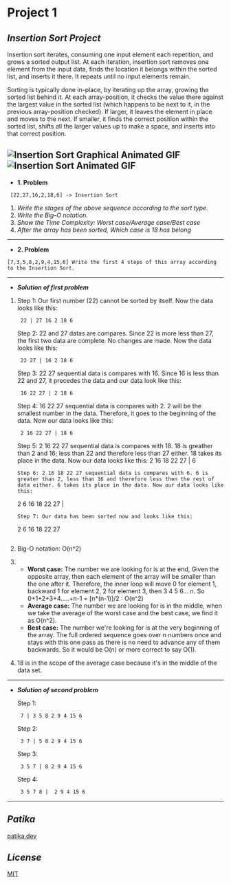 # **Project 1**

## ***Insertion Sort Project***
Insertion sort iterates, consuming one input element each repetition, and grows a sorted output list. At each iteration, insertion sort removes one element from the input data, finds the location it belongs within the sorted list, and inserts it there. It repeats until no input elements remain.

Sorting is typically done in-place, by iterating up the array, growing the sorted list behind it. At each array-position, it checks the value there against the largest value in the sorted list (which happens to be next to it, in the previous array-position checked). If larger, it leaves the element in place and moves to the next. If smaller, it finds the correct position within the sorted list, shifts all the larger values up to make a space, and inserts into that correct position.

![Insertion Sort Graphical Animated GIF](https://upload.wikimedia.org/wikipedia/commons/4/42/Insertion_sort.gif) ![Insertion Sort Animated GIF](https://upload.wikimedia.org/wikipedia/commons/0/0f/Insertion-sort-example-300px.gif)
---
* **1. Problem** 
```
 [22,27,16,2,18,6] -> Insertion Sort
 ```
 1. *Write the stages of the above sequence according to the sort type.*
 2. *Write the Big-O notation.*
 3. *Show the Time Complexity: Worst case/Average case/Best case* 
 4. *After the array has been sorted, Which case is 18 has belong*
---
* **2. Problem**
```
[7,3,5,8,2,9,4,15,6] Write the first 4 steps of this array according to the Insertion Sort.
```
---
* ***Solution of first problem***
1. Step 1: Our first number (22) cannot be sorted by itself. Now the data looks like this:
   ```
    22 | 27 16 2 18 6
   ```

   Step 2: 22 and 27 datas are compares. Since 22 is more less than 27, the first two data are complete. No changes are made. Now the data looks like this:
   ```
    22 27 | 16 2 18 6
   ```

   Step 3: 22 27 sequential data is compares with 16. Since 16 is less than 22 and 27, it precedes the data and our data look like this:
   ```
    16 22 27 | 2 18 6
   ```
   Step 4: 16 22 27 sequential data is compares with 2. 2 will be the smallest number in the data. Therefore, it goes to the beginning of the data. Now our data looks like this:
   ```
    2 16 22 27 | 18 6 
   ```
   Step 5: 2 16 22 27 sequential data is compares with 18. 18 is greather than 2 and 16; less than 22 and therefore less than 27 either. 18 takes its place in the data. Now our data looks like this:
    2 16 18 22 27 | 6
   ```
   Step 6: 2 16 18 22 27 sequential data is compares with 6. 6 is greater than 2, less than 16 and therefore less then the rest of data either. 6 takes its place in the data. Now our data looks like this:
   ```
    2 6 16 18 22 27 |
   ```
   Step 7: Our data has been sorted now and looks like this:
   ```
    2 6 16 18 22 27
   ```
2. Big-O notation: O(n^2)
3. 
   * **Worst case:** The number we are looking for is at the end, Given the opposite array, then each element of the array will be smaller than the one after it. Therefore, the inner loop will move 0 for element 1, backward 1 for element 2, 2 for element 3, then 3 4 5 6… n. So 0+1+2+3+4…..+n-1 = [n*(n-1)]/2 : O(n^2)
   * **Average case:** The number we are looking for is in the middle, when we take the average of the worst case and the best case, we find it as O(n^2).
   * **Best case:** The number we're looking for is at the very beginning of the array. The full ordered sequence goes over n numbers once and stays with this one pass as there is no need to advance any of them backwards. So it would be O(n) or more correct to say O(1).
4. 18 is in the scope of the average case because it's in the middle of the data set.
---
* ***Solution of second problem***

   Step 1:
   ```
    7 | 3 5 8 2 9 4 15 6
   ```
   Step 2:
   ```
    3 7 | 5 8 2 9 4 15 6
   ```
   Step 3:
   ```
    3 5 7 | 8 2 9 4 15 6
   ```
   Step 4:
   ```
    3 5 7 8 |  2 9 4 15 6
   ```
---
## ***Patika***
[patika.dev](www.patika.dev) 
## ***License***
[MIT](https://choosealicense.com/licenses/mit/)